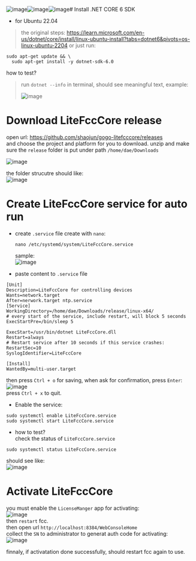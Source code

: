 ![image](https://github.com/user-attachments/assets/23cc5a8b-0e36-4759-8852-f969096624b3)![image](https://github.com/user-attachments/assets/4d80040b-f4f2-4fcf-8f4f-292adfbca5e6)![image](https://github.com/user-attachments/assets/ee05c8cf-465b-44d4-8d5a-e3cc350cb1d3)# Install .NET CORE 6 SDK
* for Ubuntu 22.04
> the original steps: https://learn.microsoft.com/en-us/dotnet/core/install/linux-ubuntu-install?tabs=dotnet6&pivots=os-linux-ubuntu-2204
or just run:
```
sudo apt-get update && \
  sudo apt-get install -y dotnet-sdk-6.0
```
how to test?    
> run `dotnet --info` in terminal, should see meaningful text, example:
> 
> ![image](https://github.com/user-attachments/assets/3d011f48-bca6-42d0-be11-f77c69a1e156)


# Download LiteFccCore release
open url: https://github.com/shaojun/gogo-litefcccore/releases    
and choose the project and platform for you to download.
unzip and make sure the `release` folder is put under path `/home/dae/Downloads`

![image](https://github.com/user-attachments/assets/abb3bc78-c905-418a-984e-0aa281a093c4)

the folder strucutre should like:    
![image](https://github.com/user-attachments/assets/7bc29036-736e-41c0-b37e-ef10f858b618)

# Create LiteFccCore service for auto run
* create `.service` file
  create with `nano`:
  ```
  nano /etc/systemd/system/LiteFccCore.service
  ```
  sample:    
  ![image](https://github.com/user-attachments/assets/058cbbdb-170a-4402-9f1b-5021e974f82e)

* paste content to `.service` file
```
[Unit]
Description=LiteFccCore for controlling devices
Wants=network.target
After=nerwork.target ntp.service
[Service]
WorkingDirectory=/home/dae/Downloads/release/linux-x64/
# every start of the service, include restart, will block 5 seconds
ExecStartPre=/bin/sleep 5

ExecStart=/usr/bin/dotnet LiteFccCore.dll
Restart=always
# Restart service after 10 seconds if this service crashes:
RestartSec=10
SyslogIdentifier=LiteFccCore

[Install]
WantedBy=multi-user.target
```
then press `Ctrl + o` for saving, when ask for confirmation, press `Enter`:    
![image](https://github.com/user-attachments/assets/1e0dacd4-62d9-4c04-8b4e-2bc11d9a06ec)    
press `Ctrl + x` to quit.    
* Enable the service:    
```
sudo systemctl enable LiteFccCore.service
sudo systemctl start LiteFccCore.service
```
* how to test?    
check the status of `LiteFccCore.service`
```
sudo systemctl status LiteFccCore.service
```
should see like:    
![image](https://github.com/user-attachments/assets/444d6d71-05fb-4c60-96f0-dcdc361b305e)

# Activate LiteFccCore
you must enable the `LicenseManger` app for activating:    
![image](https://github.com/user-attachments/assets/0b9a47a2-bb1e-4ea5-a385-487c820aec15)    
then `restart` fcc.    
then open url `http://localhost:8384/WebConsoleHome`    
collect the `SN` to administrator to generat auth code for activating:    
![image](https://github.com/user-attachments/assets/1cf52be5-070a-4426-8aac-2016554795a0)    

finnaly, if activatation done successfully, should restart fcc again to use.
